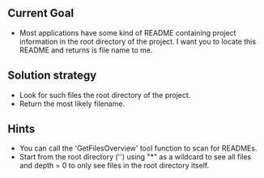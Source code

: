 ## Current Goal

* Most applications have some kind of README containing project information in the root directory
of the project. I want you to locate this README and returns is file name to me.

## Solution strategy

* Look for such files the root directory of the project.
* Return the most likely filename.

## Hints

* You can call the 'GetFilesOverview' tool function to scan for READMEs.
* Start from the root directory ('') using "*" as a wildcard to see all files and depth = 0 to only see files in the root directory itself.
